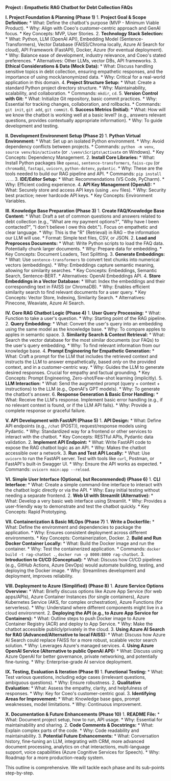 **Project : Empathetic RAG Chatbot for Debt Collection FAQs**

**I. Project Foundation & Planning (Phase 1)**
    1.  **Project Goal & Scope Definition:**
        * What: Define the chatbot's purpose (MVP - Minimum Viable Product).
        * Why: Align with Coeo's customer-centric approach and GenAI focus.
        * Key Concepts: MVP, User Stories.
    2.  **Technology Stack Selection:**
        * What: Python, LLM (OpenAI API), Embedding Model (Sentence-Transformers), Vector Database (FAISS/Chroma locally, Azure AI Search for cloud), API Framework (FastAPI), Docker, Azure (for eventual deployment).
        * Why: Balance ease of development, industry relevance, and Coeo's stated preferences.
        * Alternatives: Other LLMs, vector DBs, API frameworks.
    3.  **Ethical Considerations & Data (Mock Data):**
        * What: Discuss handling sensitive topics in debt collection, ensuring empathetic responses, and the importance of using mock/anonymized data.
        * Why: Critical for a real-world application in this domain.
    4.  **Project Structure Setup:**
        * What: Create a standard Python project directory structure.
        * Why: Maintainability, scalability, and collaboration.
        * Commands: `mkdir`, `cd`.
    5.  **Version Control with Git:**
        * What: Initialize Git repository, basic commit practices.
        * Why: Essential for tracking changes, collaboration, and rollbacks.
        * Commands: `git init`, `git add`, `git commit`.
    6.  **Success Metrics (Initial):**
        * What: How will we know the chatbot is working well at a basic level? (e.g., answers relevant questions, provides contextually appropriate information).
        * Why: To guide development and testing.

**II. Development Environment Setup (Phase 2)**
    1.  **Python Virtual Environment:**
        * What: Set up an isolated Python environment.
        * Why: Avoid dependency conflicts between projects.
        * Commands: `python -m venv`, `source venv/bin/activate` (or `.\venv\Scripts\activate` on Windows).
        * Key Concepts: Dependency Management.
    2.  **Install Core Libraries:**
        * What: Install Python packages like `openai`, `sentence-transformers`, `faiss-cpu` (or `chromadb`), `fastapi`, `uvicorn`, `python-dotenv`, `pydantic`.
        * Why: These are the tools needed to build our RAG pipeline and API.
        * Commands: `pip install ...`.
    3.  **IDE/Editor Setup:**
        * What: Recommendations (VS Code, PyCharm).
        * Why: Efficient coding experience.
    4.  **API Key Management (OpenAI):**
        * What: Securely store and access API keys (using `.env` files).
        * Why: Security best practice; never hardcode API keys.
        * Key Concepts: Environment Variables.

**III. Knowledge Base Preparation (Phase 3)**
    1.  **Create FAQ/Knowledge Base Content:**
        * What: Draft a set of common questions and answers related to debt collection (e.g., "What are my payment options?", "Why have I been contacted?", "I don't believe I owe this debt."). Focus on empathetic and clear language.
        * Why: This is the "R" (Retrieval) in RAG – the information our LLM will use.
        * Format: Simple text files, CSV, or JSON.
    2.  **Load and Preprocess Documents:**
        * What: Write Python scripts to load the FAQ data. Potentially chunk larger documents.
        * Why: Prepare data for embedding.
        * Key Concepts: Document Loaders, Text Splitting.
    3.  **Generate Embeddings:**
        * What: Use `sentence-transformers` to convert text chunks into numerical vectors (embeddings).
        * Why: Embeddings capture semantic meaning, allowing for similarity searches.
        * Key Concepts: Embeddings, Semantic Search, Sentence-BERT.
        * Alternatives: OpenAI Embeddings API.
    4.  **Store Embeddings in a Vector Database:**
        * What: Index the embeddings and their corresponding text in FAISS (or ChromaDB).
        * Why: Enables efficient similarity search to find relevant documents for a user query.
        * Key Concepts: Vector Store, Indexing, Similarity Search.
        * Alternatives: Pinecone, Weaviate, Azure AI Search.

**IV. Core RAG Chatbot Logic (Phase 4)**
    1.  **User Query Processing:**
        * What: Function to take a user's question.
        * Why: Starting point of the RAG pipeline.
    2.  **Query Embedding:**
        * What: Convert the user's query into an embedding using the same model as the knowledge base.
        * Why: To compare apples to apples in semantic space.
    3.  **Similarity Search & Context Retrieval:**
        * What: Search the vector database for the most similar documents (our FAQs) to the user's query embedding.
        * Why: To find relevant information from our knowledge base.
    4.  **Prompt Engineering for Empathetic Generation:**
        * What: Craft a prompt for the LLM that includes the retrieved context and instructs the LLM to answer empathetically, based *only* on the provided context, and in a customer-centric way.
        * Why: Guides the LLM to generate desired responses. Crucial for empathy and factual grounding.
        * Key Concepts: Prompt Engineering, Zero-shot/Few-shot learning (implicitly).
    5.  **LLM Interaction:**
        * What: Send the augmented prompt (query + context + instructions) to the LLM (e.g., OpenAI's GPT models).
        * Why: To generate the chatbot's answer.
    6.  **Response Generation & Basic Error Handling:**
        * What: Receive the LLM's response. Implement basic error handling (e.g., if no relevant context is found, or if the LLM API fails).
        * Why: Provide a complete response or graceful failure.

**V. API Development with FastAPI (Phase 5)**
    1.  **API Design:**
        * What: Define API endpoints (e.g., `/chat` (POST)), request/response models using Pydantic.
        * Why: Standardized way for a frontend or other services to interact with the chatbot.
        * Key Concepts: RESTful APIs, Pydantic data validation.
    2.  **Implement API Endpoint:**
        * What: Write FastAPI code to expose the RAG chatbot logic as an API.
        * Why: Makes the chatbot accessible over a network.
    3.  **Run and Test API Locally:**
        * What: Use `uvicorn` to run the FastAPI server. Test with tools like `curl`, Postman, or FastAPI's built-in Swagger UI.
        * Why: Ensure the API works as expected.
        * Commands: `uvicorn main:app --reload`.

**VI. Simple User Interface (Optional, but Recommended) (Phase 6)**
    1.  **CLI Interface:**
        * What: Create a simple command-line interface to interact with the chatbot logic directly or via the API.
        * Why: Easy initial testing without needing a separate frontend.
    2.  **Web UI with Streamlit (Alternative):**
        * What: Develop a very basic web interface using Streamlit.
        * Why: Provides a user-friendly way to demonstrate and test the chatbot quickly.
        * Key Concepts: Rapid Prototyping.

**VII. Containerization & Basic MLOps (Phase 7)**
    1.  **Write a Dockerfile:**
        * What: Define the environment and dependencies to package the application.
        * Why: Ensures consistent deployment across different environments.
        * Key Concepts: Containerization, Docker.
    2.  **Build and Run Docker Container Locally:**
        * What: Build the Docker image and run the container.
        * Why: Test the containerized application.
        * Commands: `docker build -t rag-chatbot .`, `docker run -p 8000:8000 rag-chatbot`.
    3.  **Introduction to CI/CD (Conceptual):**
        * What: Discuss how CI/CD pipelines (e.g., GitHub Actions, Azure DevOps) would automate building, testing, and deploying the Docker image.
        * Why: Streamlines development and deployment, improves reliability.

**VIII. Deployment to Azure (Simplified) (Phase 8)**
    1.  **Azure Service Options Overview:**
        * What: Briefly discuss options like Azure App Service (for web apps/APIs), Azure Container Instances (for single containers), Azure Kubernetes Service (AKS, for complex orchestration), Azure Functions (for serverless).
        * Why: Understand where different components might live in a cloud environment.
    2.  **Deploying the API (e.g., to Azure App Service for Containers):**
        * What: Outline steps to push Docker image to Azure Container Registry (ACR) and deploy to App Service.
        * Why: Make the chatbot accessible publicly/privately in the cloud.
    3.  **Using Azure AI Search for RAG (Advanced/Alternative to local FAISS):**
        * What: Discuss how Azure AI Search could replace FAISS for a more robust, scalable vector search solution.
        * Why: Leverages Azure's managed services.
    4.  **Using Azure OpenAI Service (Alternative to public OpenAI API):**
        * What: Discuss using Azure OpenAI for better governance, private networking, and potentially fine-tuning.
        * Why: Enterprise-grade AI service deployment.

**IX. Testing, Evaluation & Iteration (Phase 9)**
    1.  **Functional Testing:**
        * What: Test various questions, including edge cases (irrelevant questions, ambiguous questions).
        * Why: Ensure robustness.
    2.  **Qualitative Evaluation:**
        * What: Assess the empathy, clarity, and helpfulness of responses.
        * Why: Key for Coeo's customer-centric goal.
    3.  **Identifying Areas for Improvement:**
        * What: Knowledge base gaps, prompt weaknesses, model limitations.
        * Why: Continuous improvement.

**X. Documentation & Future Enhancements (Phase 10)**
    1.  **README File:**
        * What: Document project setup, how to run, API usage.
        * Why: Essential for maintainability and sharing.
    2.  **Code Comments & Docstrings:**
        * What: Explain complex parts of the code.
        * Why: Code readability and maintainability.
    3.  **Potential Future Enhancements:**
        * What: Conversation history, fine-tuning an LLM, integrating with CRM, more advanced document processing, analytics on chat interactions, multi-language support, voice capabilities (Azure Cognitive Services for Speech).
        * Why: Roadmap for a more production-ready system.

This outline is comprehensive. We will tackle each phase and its sub-points step-by-step.
